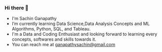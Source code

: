 ### Hi there 👋


* I'm Sachin Ganapathy
* I’m currently learning Data Science,Data Analysis Concepts and ML Algorithms, Python, SQL, and Tableau.
* I'm a Data and Coding Enthusiast and looking forward to learning every concepts, softwares and skills  towards it.
* You can reach me at ganapathysachin@gmail.com


